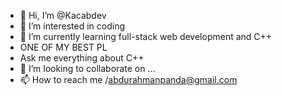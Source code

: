 - 👋 Hi, I’m @Kacabdev
- 👀 I’m interested in coding
- 🌱 I’m currently learning full-stack web development and C++
-  ONE OF MY BEST PL
-  Ask me everything about C++
- 💞️ I’m looking to collaborate on ...
- 📫 How to reach me /abdurahmanpanda@gmail.com

<!---
Kacabdev/Kacabdev is a ✨ special ✨ repository because its `README.md` (this file) appears on your GitHub profile.
You can click the Preview link to take a look at your changes.
--->
